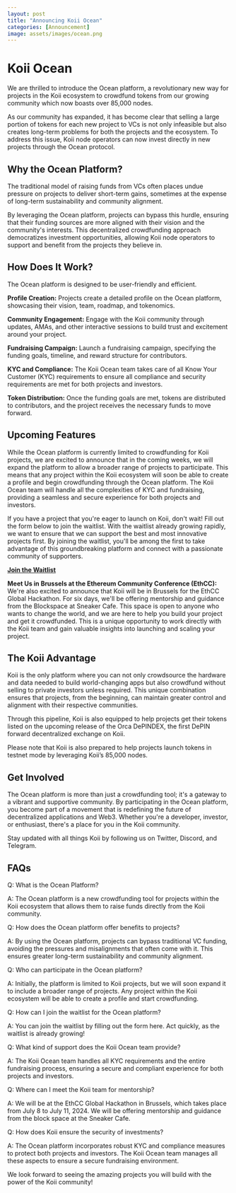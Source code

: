 ```yaml
---
layout: post
title: "Announcing Koii Ocean"
categories: [Announcement]
image: assets/images/ocean.png
---
```


# Koii Ocean

We are thrilled to introduce the Ocean platform, a revolutionary new way for projects in the Koii ecosystem to crowdfund tokens from our growing community which now boasts over 85,000 nodes.

As our community has expanded, it has become clear that selling a large portion of tokens for each new project to VCs is not only infeasible but also creates long-term problems for both the projects and the ecosystem. To address this issue, Koii node operators can now invest directly in new projects through the Ocean protocol.

## Why the Ocean Platform?

The traditional model of raising funds from VCs often places undue pressure on projects to deliver short-term gains, sometimes at the expense of long-term sustainability and community alignment.

By leveraging the Ocean platform, projects can bypass this hurdle, ensuring that their funding sources are more aligned with their vision and the community's interests. This decentralized crowdfunding approach democratizes investment opportunities, allowing Koii node operators to support and benefit from the projects they believe in.

## How Does It Work?

The Ocean platform is designed to be user-friendly and efficient.

**Profile Creation:** Projects create a detailed profile on the Ocean platform, showcasing their vision, team, roadmap, and tokenomics.

**Community Engagement:** Engage with the Koii community through updates, AMAs, and other interactive sessions to build trust and excitement around your project.

**Fundraising Campaign:** Launch a fundraising campaign, specifying the funding goals, timeline, and reward structure for contributors.

**KYC and Compliance:** The Koii Ocean team takes care of all Know Your Customer (KYC) requirements to ensure all compliance and security requirements are met for both projects and investors.

**Token Distribution:** Once the funding goals are met, tokens are distributed to contributors, and the project receives the necessary funds to move forward.

## Upcoming Features

While the Ocean platform is currently limited to crowdfunding for Koii projects, we are excited to announce that in the coming weeks, we will expand the platform to allow a broader range of projects to participate. This means that any project within the Koii ecosystem will soon be able to create a profile and begin crowdfunding through the Ocean platform. The Koii Ocean team will handle all the complexities of KYC and fundraising, providing a seamless and secure experience for both projects and investors.

If you have a project that you're eager to launch on Koii, don't wait! Fill out the form below to join the waitlist. With the waitlist already growing rapidly, we want to ensure that we can support the best and most innovative projects first. By joining the waitlist, you'll be among the first to take advantage of this groundbreaking platform and connect with a passionate community of supporters.

**[Join the Waitlist](https://www.koii.network/ocean)**

**Meet Us in Brussels at the Ethereum Community Conference (EthCC):**
We're also excited to announce that Koii will be in Brussels for the EthCC Global Hackathon. For six days, we'll be offering mentorship and guidance from the Blockspace at Sneaker Cafe. This space is open to anyone who wants to change the world, and we are here to help you build your project and get it crowdfunded. This is a unique opportunity to work directly with the Koii team and gain valuable insights into launching and scaling your project.

## The Koii Advantage

Koii is the only platform where you can not only crowdsource the hardware and data needed to build world-changing apps but also crowdfund without selling to private investors unless required. This unique combination ensures that projects, from the beginning, can maintain greater control and alignment with their respective communities.

Through this pipeline, Koii is also equipped to help projects get their tokens listed on the upcoming release of the Orca DePINDEX, the first DePIN forward decentralized exchange on Koii.

Please note that Koii is also prepared to help projects launch tokens in testnet mode by leveraging Koii’s 85,000 nodes.

## Get Involved

The Ocean platform is more than just a crowdfunding tool; it's a gateway to a vibrant and supportive community. By participating in the Ocean platform, you become part of a movement that is redefining the future of decentralized applications and Web3. Whether you're a developer, investor, or enthusiast, there's a place for you in the Koii community.

Stay updated with all things Koii by following us on Twitter, Discord, and Telegram.

## FAQs

Q: What is the Ocean Platform?

A: The Ocean platform is a new crowdfunding tool for projects within the Koii ecosystem that allows them to raise funds directly from the Koii community.

Q: How does the Ocean platform offer benefits to projects?

A: By using the Ocean platform, projects can bypass traditional VC funding, avoiding the pressures and misalignments that often come with it. This ensures greater long-term sustainability and community alignment.

Q: Who can participate in the Ocean platform?

A: Initially, the platform is limited to Koii projects, but we will soon expand it to include a broader range of projects. Any project within the Koii ecosystem will be able to create a profile and start crowdfunding.

Q: How can I join the waitlist for the Ocean platform?

A: You can join the waitlist by filling out the form here. Act quickly, as the waitlist is already growing!

Q: What kind of support does the Koii Ocean team provide?

A: The Koii Ocean team handles all KYC requirements and the entire fundraising process, ensuring a secure and compliant experience for both projects and investors.

Q: Where can I meet the Koii team for mentorship?

A: We will be at the EthCC Global Hackathon in Brussels, which takes place from July 8 to July 11, 2024. We will be offering mentorship and guidance from the block space at the Sneaker Cafe.

Q: How does Koii ensure the security of investments?

A: The Ocean platform incorporates robust KYC and compliance measures to protect both projects and investors. The Koii Ocean team manages all these aspects to ensure a secure fundraising environment.

We look forward to seeing the amazing projects you will build with the power of the Koii community!
